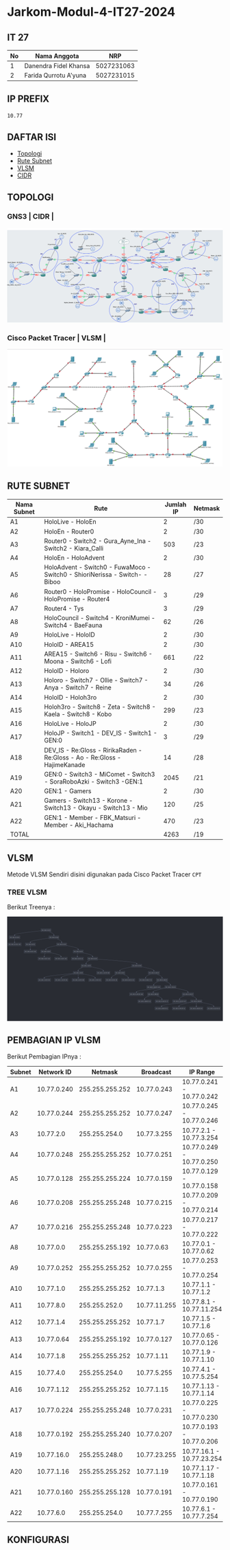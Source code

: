 # Jarkom-Modul-4-IT27-2024

## IT 27

| No  | Nama Anggota          | NRP        |
| --- | --------------------- | ---------- |
| 1   | Danendra Fidel Khansa | 5027231063 |
| 2   | Farida Qurrotu A'yuna | 5027231015 |

## IP PREFIX

`10.77`

## DAFTAR ISI

- [Topologi](#topologi)
- [Rute Subnet](#rute-subnet)
- [VLSM](#vlsm)
- [CIDR](#cidr)

## TOPOLOGI

### GNS3 | CIDR |

![alt text](<img/Topologi GNS.png>)

### Cisco Packet Tracer | VLSM |

![alt text](<img/Topologi CPT.png>)

## RUTE SUBNET

| Nama Subnet | Rute                                                                        | Jumlah IP | Netmask |
| ----------- | --------------------------------------------------------------------------- | --------- | ------- |
| A1          | HoloLive - HoloEn                                                           | 2         | /30     |
| A2          | HoloEn - Router0                                                            | 2         | /30     |
| A3          | Router0 - Switch2 - Gura_Ayne_Ina - Switch2 - Kiara_Calli                   | 503       | /23     |
| A4          | HoloEn - HoloAdvent                                                         | 2         | /30     |
| A5          | HoloAdvent - Switch0 - FuwaMoco - Switch0 - ShioriNerissa - Switch- - Biboo | 28        | /27     |
| A6          | Router0 - HoloPromise - HoloCouncil - HoloPromise - Router4                 | 3         | /29     |
| A7          | Router4 - Tys                                                               | 3         | /29     |
| A8          | HoloCouncil - Switch4 - KroniMumei - Switch4 - BaeFauna                     | 62        | /26     |
| A9          | HoloLive - HoloID                                                           | 2         | /30     |
| A10         | HoloID - AREA15                                                             | 2         | /30     |
| A11         | AREA15 - Switch6 - Risu - Switch6 - Moona - Switch6 - Lofi                  | 661       | /22     |
| A12         | HoloID - Holoro                                                             | 2         | /30     |
| A13         | Holoro - Switch7 - Ollie - Switch7 - Anya - Switch7 - Reine                 | 34        | /26     |
| A14         | HoloID - Holoh3ro                                                           | 2         | /30     |
| A15         | Holoh3ro - Switch8 - Zeta - Switch8 - Kaela - Switch8 - Kobo                | 299       | /23     |
| A16         | HoloLive - HoloJP                                                           | 2         | /30     |
| A17         | HoloJP - Switch1 - DEV_IS - Switch1 - GEN:0                                 | 3         | /29     |
| A18         | DEV_IS - Re:Gloss - RirikaRaden - Re:Gloss - Ao - Re:Gloss - HajimeKanade   | 14        | /28     |
| A19         | GEN:0 - Switch3 - MiComet - Switch3 - SoraRoboAzki - Switch3 -GEN:1         | 2045      | /21     |
| A20         | GEN:1 - Gamers                                                              | 2         | /30     |
| A21         | Gamers - Switch13 - Korone - Switch13 - Okayu - Switch13 - Mio              | 120       | /25     |
| A22         | GEN:1 - Member - FBK_Matsuri - Member - Aki_Hachama                         | 470       | /23     |
| TOTAL       |                                                                             | 4263      | /19     |

## VLSM

Metode VLSM Sendiri disini digunakan pada Cisco Packet Tracer `CPT`

### TREE VLSM

Berikut Treenya :

![alt text](<img/VLSM Tree.png>)

## PEMBAGIAN IP VLSM

Berikut Pembagian IPnya :

| Subnet | Network ID  | Netmask         | Broadcast    | IP Range                  |
| ------ | ----------- | --------------- | ------------ | ------------------------- |
| A1     | 10.77.0.240 | 255.255.255.252 | 10.77.0.243  | 10.77.0.241 - 10.77.0.242 |
| A2     | 10.77.0.244 | 255.255.255.252 | 10.77.0.247  | 10.77.0.245 - 10.77.0.246 |
| A3     | 10.77.2.0   | 255.255.254.0   | 10.77.3.255  | 10.77.2.1 - 10.77.3.254   |
| A4     | 10.77.0.248 | 255.255.255.252 | 10.77.0.251  | 10.77.0.249 - 10.77.0.250 |
| A5     | 10.77.0.128 | 255.255.255.224 | 10.77.0.159  | 10.77.0.129 - 10.77.0.158 |
| A6     | 10.77.0.208 | 255.255.255.248 | 10.77.0.215  | 10.77.0.209 - 10.77.0.214 |
| A7     | 10.77.0.216 | 255.255.255.248 | 10.77.0.223  | 10.77.0.217 - 10.77.0.222 |
| A8     | 10.77.0.0   | 255.255.255.192 | 10.77.0.63   | 10.77.0.1 - 10.77.0.62    |
| A9     | 10.77.0.252 | 255.255.255.252 | 10.77.0.255  | 10.77.0.253 - 10.77.0.254 |
| A10    | 10.77.1.0   | 255.255.255.252 | 10.77.1.3    | 10.77.1.1 - 10.77.1.2     |
| A11    | 10.77.8.0   | 255.255.252.0   | 10.77.11.255 | 10.77.8.1 - 10.77.11.254  |
| A12    | 10.77.1.4   | 255.255.255.252 | 10.77.1.7    | 10.77.1.5 - 10.77.1.6     |
| A13    | 10.77.0.64  | 255.255.255.192 | 10.77.0.127  | 10.77.0.65 - 10.77.0.126  |
| A14    | 10.77.1.8   | 255.255.255.252 | 10.77.1.11   | 10.77.1.9 - 10.77.1.10    |
| A15    | 10.77.4.0   | 255.255.254.0   | 10.77.5.255  | 10.77.4.1 - 10.77.5.254   |
| A16    | 10.77.1.12  | 255.255.255.252 | 10.77.1.15   | 10.77.1.13 - 10.77.1.14   |
| A17    | 10.77.0.224 | 255.255.255.248 | 10.77.0.231  | 10.77.0.225 - 10.77.0.230 |
| A18    | 10.77.0.192 | 255.255.255.240 | 10.77.0.207  | 10.77.0.193 - 10.77.0.206 |
| A19    | 10.77.16.0  | 255.255.248.0   | 10.77.23.255 | 10.77.16.1 - 10.77.23.254 |
| A20    | 10.77.1.16  | 255.255.255.252 | 10.77.1.19   | 10.77.1.17 - 10.77.1.18   |
| A21    | 10.77.0.160 | 255.255.255.128 | 10.77.0.191  | 10.77.0.161 - 10.77.0.190 |
| A22    | 10.77.6.0   | 255.255.254.0   | 10.77.7.255  | 10.77.6.1 - 10.77.7.254   |

## KONFIGURASI
